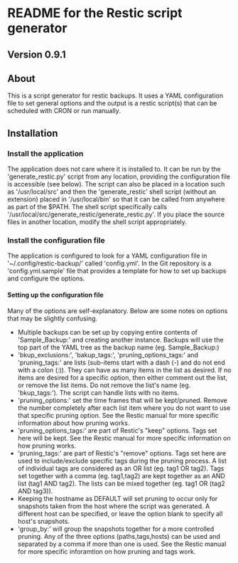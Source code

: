 # README for the Restic script generator

## Version 0.9.1

## About

  This is a script generator for restic backups.  It uses a YAML configuration file to set general options and the output is a restic script(s) that can be scheduled with CRON or run manually.

## Installation

### Install the application
  
  The application does not care where it is installed to.  It can be run by the 'generate_restic.py' script from any location, providing the configuration file is accessible (see below).  The script can also be placed in a location such as '/usr/local/src' and then the 'generate_restic' shell script (without an extension) placed in '/usr/local/bin' so that it can be called from anywhere as part of the $PATH.  The shell script specifically calls '/usr/local/src/generate_restic/generate_restic.py'.  If you place the source files in another location, modify the shell script appropriately.
  
### Install the configuration file

  The application is configured to look for a YAML configuration file in '~/.config/restic-backup/' called 'config.yml'.  In the Git repository is a 'config.yml.sample' file that provides a template for how to set up backups and configure the options.
  
#### Setting up the configuration file

  Many of the options are self-explanatory.  Below are some notes on options that may be slightly confusing.

  * Multiple backups can be set up by copying entire contents of 'Sample_Backup:' and creating another instance.  Backups will use the top part of the YAML tree as the backup name (eg. Sample_Backup:)
  * 'bkup_exclusions:', 'bakup_tags:', 'pruning_options_tags:' and 'pruning_tags:' are lists (sub-items start with a dash (-) and do not end with a colon (:)).  They can have as many items in the list as desired.  If no items are desired for a specific option, then either comment out the list, or remove the list items.  Do not remove the list's name (eg. 'bkup_tags:').  The script can handle lists with no items.
  * 'pruning_options:' set the time frames that will be kept/pruned.  Remove the number completely after each list item where you do not want to use that specific pruning option.  See the Restic manual for more specific information about how pruning works.
  * 'pruning_options_tags:' are part of Restic's "keep" options.  Tags set here will be kept.  See the Restic manual for more specific information on how pruning works.
  * 'pruning_tags:' are part of Restic's "remove" options.  Tags set here are used to include/exclude specific tags during the pruning process.  A list of individual tags are considered as an OR list (eg. tag1 OR tag2).  Tags set together with a comma (eg. tag1,tag2) are kept together as an AND list (tag1 AND tag2).  The lists can be mixed together (eg. tag1 OR (tag2 AND tag3)).
  * Keeping the hostname as DEFAULT will set pruning to occur only for snapshots taken from the host where the script was generated.  A different host can be specified, or leave the option blank to specify all host's snapshots.
  * 'group_by:' will group the snapshots together for a more controlled pruning.  Any of the three options (paths,tags,hosts) can be used and separated by a comma if more than one is used.  See the Restic manual for more specific inforamtion on how pruning and tags work.
